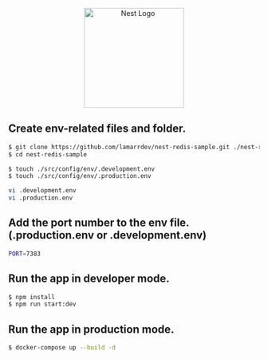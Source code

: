 <p align="center">
  <a href="http://nestjs.com/" target="blank"><img src="https://nestjs.com/img/logo-small.svg" width="200" alt="Nest Logo" /></a>
</p>

## Create env-related files and folder.

```bash
$ git clone https://github.com/lamarrdev/nest-redis-sample.git ./nest-redis-sample
$ cd nest-redis-sample

$ touch ./src/config/env/.development.env
$ touch ./src/config/env/.production.env

vi .development.env
vi .production.env
```

## Add the port number to the env file. (.production.env or .development.env)

```bash
PORT=7383
```

## Run the app in developer mode.

```bash
$ npm install
$ npm run start:dev
```

## Run the app in production mode.

```bash
$ docker-compose up --build -d
```
